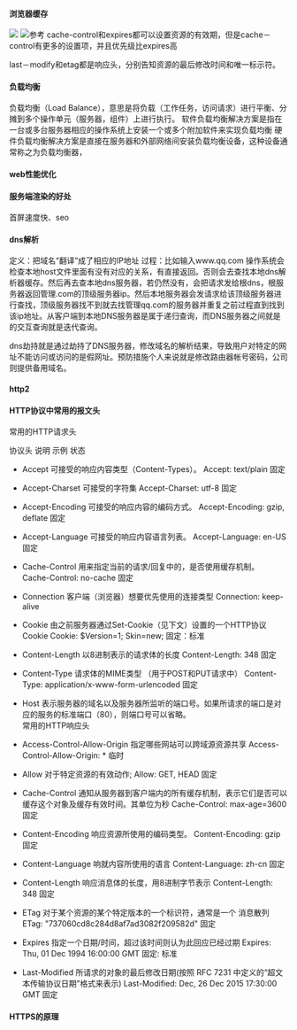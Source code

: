 #### 浏览器缓存
![](http://www.alloyteam.com/wp-content/uploads/2012/03/http-header1.png)
![参考](http://www.alloyteam.com/2012/03/web-cache-2-browser-cache/#prettyPhoto)
cache-control和expires都可以设置资源的有效期，但是cache－control有更多的设置项，并且优先级比expires高

last－modify和etag都是响应头，分别告知资源的最后修改时间和唯一标示符。
#### 负载均衡
负载均衡（Load Balance），意思是将负载（工作任务，访问请求）进行平衡、分摊到多个操作单元（服务器，组件）上进行执行。
软件负载均衡解决方案是指在一台或多台服务器相应的操作系统上安装一个或多个附加软件来实现负载均衡
硬件负载均衡解决方案是直接在服务器和外部网络间安装负载均衡设备，这种设备通常称之为负载均衡器，
#### web性能优化
#### 服务端渲染的好处
首屏速度快、seo
#### dns解析
定义：把域名“翻译”成了相应的IP地址
过程：比如输入www.qq.com 操作系统会检查本地host文件里面有没有对应的关系，有直接返回。否则会去查找本地dns解析器缓存。然后再去查本地dns服务器，若仍然没有，会把请求发给根dns，根服务器返回管理.com的顶级服务器ip。然后本地服务器会发请求给该顶级服务器进行查找，顶级服务器找不到就去找管理qq.com的服务器并重复之前过程直到找到该ip地址。从客户端到本地DNS服务器是属于递归查询，而DNS服务器之间就是的交互查询就是迭代查询。

dns劫持就是通过劫持了DNS服务器，修改域名的解析结果，导致用户对特定的网址不能访问或访问的是假网址。预防措施个人来说就是修改路由器帐号密码，公司则提供备用域名。
#### http2
#### HTTP协议中常用的报文头
常用的HTTP请求头

协议头	说明	示例	状态
- Accept	可接受的响应内容类型（Content-Types）。	Accept: text/plain	固定
- Accept-Charset	可接受的字符集	Accept-Charset: utf-8	固定
- Accept-Encoding	可接受的响应内容的编码方式。	Accept-Encoding: gzip, deflate	固定
- Accept-Language	可接受的响应内容语言列表。	Accept-Language: en-US	固定
- Cache-Control	用来指定当前的请求/回复中的，是否使用缓存机制。	Cache-Control: no-cache	固定
- Connection	客户端（浏览器）想要优先使用的连接类型	Connection: keep-alive
- Cookie	由之前服务器通过Set-Cookie（见下文）设置的一个HTTP协议Cookie	Cookie: $Version=1; Skin=new;	固定：标准
- Content-Length	以8进制表示的请求体的长度	Content-Length: 348	固定
- Content-Type	请求体的MIME类型 （用于POST和PUT请求中）	Content-Type: application/x-www-form-urlencoded	固定
- Host	表示服务器的域名以及服务器所监听的端口号。如果所请求的端口是对应的服务的标准端口（80），则端口号可以省略。	
常用的HTTP响应头

- Access-Control-Allow-Origin	指定哪些网站可以跨域源资源共享	Access-Control-Allow-Origin: *	临时
- Allow	对于特定资源的有效动作;	Allow: GET, HEAD	固定
- Cache-Control	通知从服务器到客户端内的所有缓存机制，表示它们是否可以缓存这个对象及缓存有效时间。其单位为秒	Cache-Control: max-age=3600	固定
- Content-Encoding	响应资源所使用的编码类型。	Content-Encoding: gzip	固定
- Content-Language	响就内容所使用的语言	Content-Language: zh-cn	固定
- Content-Length	响应消息体的长度，用8进制字节表示	Content-Length: 348	固定
- ETag	对于某个资源的某个特定版本的一个标识符，通常是一个 消息散列	ETag: "737060cd8c284d8af7ad3082f209582d"	固定
- Expires	指定一个日期/时间，超过该时间则认为此回应已经过期	Expires: Thu, 01 Dec 1994 16:00:00 GMT	固定: 标准
- Last-Modified	所请求的对象的最后修改日期(按照 RFC 7231 中定义的“超文本传输协议日期”格式来表示)	Last-Modified: Dec, 26 Dec 2015 17:30:00 GMT	固定
#### HTTPS的原理
